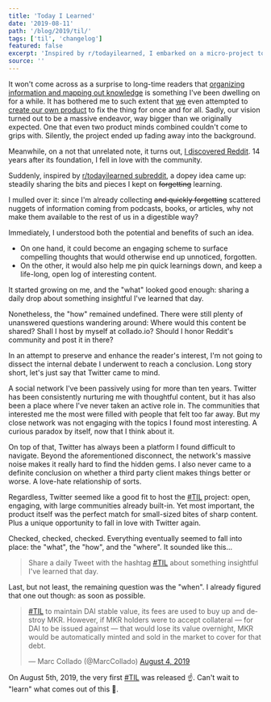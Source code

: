 ```yaml
---
title: 'Today I Learned'
date: '2019-08-11'
path: '/blog/2019/til/'
tags: ['til', 'changelog']
featured: false
excerpt: 'Inspired by r/todayilearned, I embarked on a micro-project to share a daily Tweet with the hashtag #TIL about something insightful I have learned that day.'
source: ''
---
```


It won't come across as a surprise to long-time readers that [organizing information and mapping out knowledge](/blog/2018/broken-notes) is something I've been dwelling on for a while. It has bothered me to such extent that [we](https://irenedemas.com) even attempted to [create our own product](/blog/2018/broken-notes-take-two) to fix the thing for once and for all. Sadly, our vision turned out to be a massive endeavor, way bigger than we originally expected. One that even two product minds combined couldn't come to grips with. Silently, the project ended up fading away into the background.

Meanwhile, on a not that unrelated note, it turns out, [I discovered Reddit](https://radiolanza.simplecast.com/episodes/especial-menos-es-mas). 14 years after its foundation, I fell in love with the community.

Suddenly, inspired by [r/todayilearned subreddit](https://www.reddit.com/r/todayilearned/), a dopey idea came up: steadily sharing the bits and pieces I kept on ~~forgetting~~ learning.

I mulled over it: since I'm already collecting ~~and quickly forgetting~~ scattered nuggets of information coming from podcasts, books, or articles, why not make them available to the rest of us in a digestible way?

Immediately, I understood both the potential and benefits of such an idea.

- On one hand, it could become an engaging scheme to surface compelling thoughts that would otherwise end up unnoticed, forgotten.
- On the other, it would also help me pin quick learnings down, and keep a life-long, open log of interesting content.

It started growing on me, and the "what" looked good enough: sharing a daily drop about something insightful I've learned that day.

Nonetheless, the "how" remained undefined. There were still plenty of unanswered questions wandering around: Where would this content be shared? Shall I host by myself at collado.io? Should I honor Reddit's community and post it in there?

In an attempt to preserve and enhance the reader's interest, I'm not going to dissect the internal debate I underwent to reach a conclusion. Long story short, let's just say that Twitter came to mind.

A social network I've been passively using for more than ten years. Twitter has been consistently nurturing me with thoughtful content, but it has also been a place where I've never taken an active role in. The communities that interested me the most were filled with people that felt too far away. But my close network was not engaging with the topics I found most interesting. A curious paradox by itself, now that I think about it.

On top of that, Twitter has always been a platform I found difficult to navigate. Beyond the aforementioned disconnect, the network's massive noise makes it really hard to find the hidden gems. I also never came to a definite conclusion on whether a third party client makes things better or worse. A love-hate relationship of sorts.

Regardless, Twitter seemed like a good fit to host the [#TIL](<https://twitter.com/search?q=%23til%20(from%3AMarcCollado)&src=typed_query&f=live>) project: open, engaging, with large communities already built-in. Yet most important, the product itself was the perfect match for small-sized bites of sharp content. Plus a unique opportunity to fall in love with Twitter again.

Checked, checked, checked. Everything eventually seemed to fall into place: the "what", the "how", and the "where". It sounded like this...

> Share a daily Tweet with the hashtag [#TIL](<https://twitter.com/search?q=%23til%20(from%3AMarcCollado)&src=typed_query&f=live>) about something insightful I've learned that day.

Last, but not least, the remaining question was the "when". I already figured that one out though: as soon as possible.

<blockquote class="twitter-tweet"><p lang="en" dir="ltr"><a href="https://twitter.com/hashtag/TIL?src=hash&amp;ref_src=twsrc%5Etfw">#TIL</a> to maintain DAI stable value, its fees are used to buy up and destroy MKR. However, if MKR holders were to accept collateral — for DAI to be issued against — that would lose its value overnight, MKR would be automatically minted and sold in the market to cover for that debt.</p>&mdash; Marc Collado (@MarcCollado) <a href="https://twitter.com/MarcCollado/status/1158105062595538952?ref_src=twsrc%5Etfw">August 4, 2019</a></blockquote>

On August 5th, 2019, the very first [#TIL](<https://twitter.com/search?q=%23til%20(from%3AMarcCollado)&src=typed_query&f=live>) was released ☝️. Can't wait to "learn" what comes out of this 😬.
